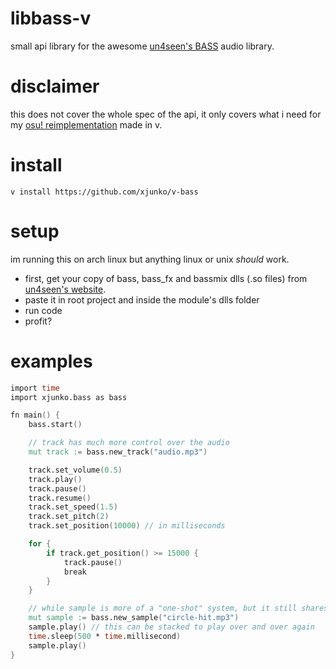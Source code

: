 # libbass-v
small api library for the awesome [un4seen's BASS](https://www.un4seen.com/) audio library.

# disclaimer
this does not cover the whole spec of the api, it only covers what i need for my [osu! reimplementation](https://github.com/xjunko/kurarin) made in v.

# install
`v install https://github.com/xjunko/v-bass`

# setup
im running this on arch linux but anything linux or unix _should_ work.

- first, get your copy of bass, bass_fx and bassmix dlls (.so files) from [un4seen's website](https://www.un4seen.com/).
- paste it in root project and inside the module's dlls folder 
- run code
- profit?

# examples
```v
import time
import xjunko.bass as bass

fn main() {
    bass.start()

    // track has much more control over the audio
    mut track := bass.new_track("audio.mp3")

    track.set_volume(0.5)
    track.play()
    track.pause()
    track.resume()
    track.set_speed(1.5)
    track.set_pitch(2)
    track.set_position(10000) // in milliseconds

    for {
        if track.get_position() >= 15000 {
            track.pause()
            break
        }
    }

    // while sample is more of a "one-shot" system, but it still shares the same api as track
    mut sample := bass.new_sample("circle-hit.mp3")
    sample.play() // this can be stacked to play over and over again
    time.sleep(500 * time.millisecond)
    sample.play()
}
```
